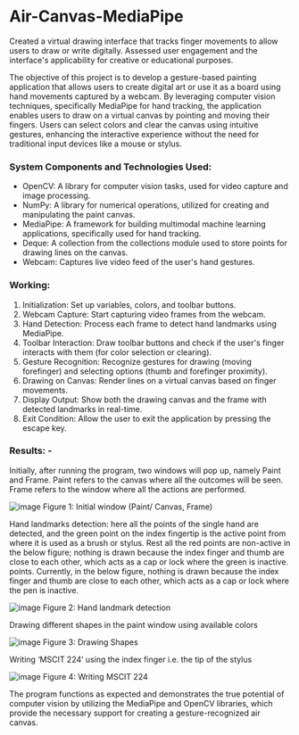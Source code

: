 # Air-Canvas-MediaPipe
Created a virtual drawing interface that tracks finger movements to allow users to draw or write digitally. Assessed user engagement and the interface's applicability for creative or educational purposes.

The objective of this project is to develop a gesture-based painting application that allows users to create digital art or use it as a board using hand movements captured by a webcam. By leveraging computer vision techniques, specifically MediaPipe for hand tracking, the application enables users to draw on a virtual canvas by pointing and moving their fingers. Users can select colors and clear the canvas using intuitive gestures, enhancing the interactive experience without the need for traditional input devices like a mouse or stylus.

### System Components and Technologies Used:
- OpenCV: A library for computer vision tasks, used for video capture and image processing.
- NumPy: A library for numerical operations, utilized for creating and manipulating the paint canvas.
- MediaPipe: A framework for building multimodal machine learning applications, specifically used for hand tracking.
- Deque: A collection from the collections module used to store points for drawing lines on the canvas.
- Webcam: Captures live video feed of the user's hand gestures.


### Working:
1.	Initialization: Set up variables, colors, and toolbar buttons.
2.	Webcam Capture: Start capturing video frames from the webcam.
3.	Hand Detection: Process each frame to detect hand landmarks using MediaPipe.
4.	Toolbar Interaction: Draw toolbar buttons and check if the user's finger interacts with them (for color selection or clearing).
5.	Gesture Recognition: Recognize gestures for drawing (moving forefinger) and selecting options (thumb and forefinger proximity).
6.	Drawing on Canvas: Render lines on a virtual canvas based on finger movements.
7.	Display Output: Show both the drawing canvas and the frame with detected landmarks in real-time.
8.	Exit Condition: Allow the user to exit the application by pressing the escape key.

### Results: - 
Initially, after running the program, two windows will pop up, namely Paint and Frame. Paint refers to the canvas where all the outcomes will be seen. Frame refers to the window where all the actions are performed.

![image](https://github.com/user-attachments/assets/9013cf0f-7243-4881-8613-ad8be77c4269)
Figure 1: Initial window (Paint/ Canvas, Frame)

Hand landmarks detection: here all the points of the single hand are detected, and the green point on the index fingertip is the active point from where it is used as a brush or stylus. Rest all the red points are non-active in the below figure; nothing is drawn because the index finger and thumb are close to each other, which acts as a cap or lock where the green is inactive. points. Currently, in the below figure, nothing is drawn because the index finger and thumb are close to each other, which acts as a cap or lock where the pen is inactive.

![image](https://github.com/user-attachments/assets/cdf0d852-2122-415a-af01-1cc327ebe71a)
Figure 2: Hand landmark detection





Drawing different shapes in the paint window using available colors

![image](https://github.com/user-attachments/assets/7a0665b2-a786-4f88-bae9-7c55dbfcf7bc)
Figure 3: Drawing Shapes

Writing ‘MSCIT 224’ using the index finger i.e. the tip of the stylus

![image](https://github.com/user-attachments/assets/ea20a823-e731-43cc-9681-4cca0bed3f7e)
Figure 4: Writing MSCIT 224

The program functions as expected and demonstrates the true potential of computer vision by utilizing the MediaPipe and OpenCV libraries, which provide the necessary support for creating a gesture-recognized air canvas.

